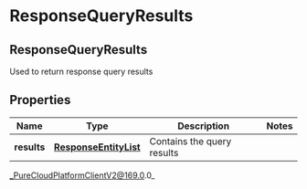 # ResponseQueryResults

## ResponseQueryResults
Used to return response query results

## Properties

|Name | Type | Description | Notes|
|------------ | ------------- | ------------- | -------------|
| **results** | [**ResponseEntityList**](ResponseEntityList) | Contains the query results | |



_PureCloudPlatformClientV2@169.0.0_

